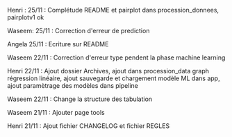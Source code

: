 Henri : 25/11 : Complétude README et pairplot dans procession_donnees, pairplotv1 ok

Waseem: 25/11 : Correction d'erreur de prediction

Angela 25/11 : Ecriture sur README

Waseem 22/11 : Correction d'erreur type pendent la phase machine learning

Henri 22/11 : Ajout dossier Archives, ajout dans procession_data graph régression linéaire, ajout sauvegarde et chargement modèle ML dans app, ajout paramètrage des modèles dans pipeline

Waseem 22/11 : Change la structure des tabulation

Waseem 21/11 : Ajouter page tools

Henri 21/11 : Ajout fichier CHANGELOG et fichier REGLES
